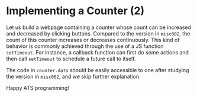# Implementing a Counter (2)

Let us build a webpage containing a counter whose count can be
increased and decreased by clicking buttons. Compared to the version
in `misc002`, the count of this counter increases or decreases
continuously.  This kind of behavior is commonly achieved through the
use of a JS function `setTimeout`. For instance, a callback function
can first do some actions and then call `setTimeout` to schedule a
future call to itself.

The code in `counter.dats` should be easily accessible to one after
studying the version in `misc002`, and we skip further explanation.

Happy ATS programming!
